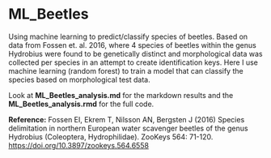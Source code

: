 # ML_Beetles
Using machine learning to predict/classify species of beetles. Based on data from Fossen et. al. 2016, where 4 species of beetles within the genus Hydrobius were found to be genetically distinct and morphological data was collected per species in an attempt to create identification keys. Here I use machine learning (random forest) to train a model that can classify the species based on morphological test data.

Look at **ML_Beetles_analysis.md** for the markdown results and the **ML_Beetles_analysis.rmd** for the full code. 

**Reference:**
Fossen EI, Ekrem T, Nilsson AN, Bergsten J (2016) Species delimitation in northern European water scavenger beetles of the genus Hydrobius (Coleoptera, Hydrophilidae). ZooKeys 564: 71-120. https://doi.org/10.3897/zookeys.564.6558
